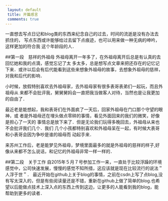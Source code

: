 ```yaml
---
 layout: default
 title: 开篇感言 
 comments: true
---
```


 一直想去写点日记和blog类的东西来纪念自己的过去，时间的流逝是没有办法去抓住的，
写点东西或许能够给过去留下点痕迹，也可以用来做一种无病的呻吟，这样更加的符合我
这个年龄段的人．


##第一段　慈祥的外祖母
 外祖母离开一年多了，在外祖母离开后总是有认真的去回忆她和我的点滴，感觉忘记了太
多太多，总是想写点文章来把还存在的记忆记下来．或许以后会有后代能看到这些来想象外祖母的故事，去想象外祖母的慈祥，对我和后代的影响．

 小时候，放假特别喜欢去外祖母家，去外祖母家有很多表哥表弟们一起玩，而且外祖母从
来都不会批评我，舅舅舅妈会一直把我当做客人对待，当然也是让我更加的自由了．

 最近老是能想起，我和表哥们在外面疯了一天后，回家外祖母在门口那个守望的眼神，或
者是外祖母还在埋头做点零碎的事情，看见外面回来的我们的微笑，好像是担心了一天的
事情总是放下来了．但是无论我们玩得多晚回去，外祖母从来也不会批评我们几个．我们
几个小孩都特别喜欢和外祖母呆在一起，有时候大表哥和小表哥会因为争吵是谁的祖母而
动起手来．

 来苏州工作后，老是能梦见外祖母，梦境里面最多的就是外祖母的慈祥的样子,好像从来都不怎么说话，和记忆的外祖母非常一样一样的．

##第二段　关于工作
 自2015年５月７号参加工作一来，一直处于比较浮躁的环境感觉中，公司快速发展，慢慢的感觉不知所措，这应该就是现在比较流行的说法＂人浮于世＂．
 最近开始在github上关于blog的事情，之前在csdn上写了点blog,没有写太深入的，但是有些阅读量还是不错，重新在github上做了简单的blog.也希望以后能做点技术上深入点的东西上传到这边，让更多的人能看到我的blog，能帮助到更多的读者．
